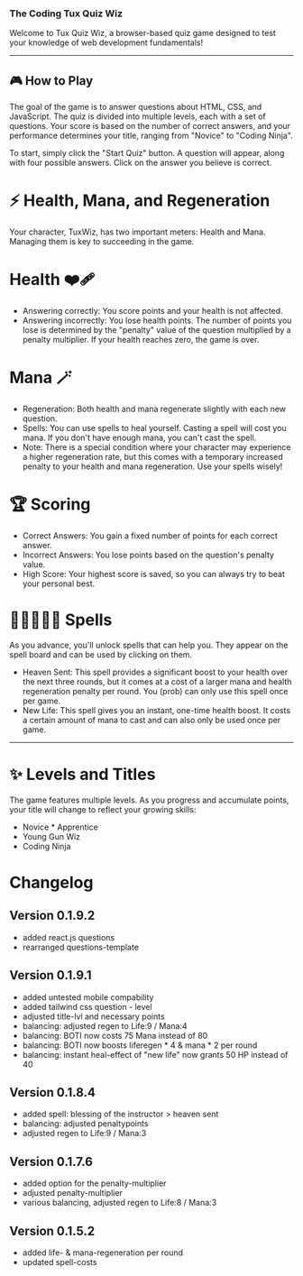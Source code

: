 ### The Coding Tux Quiz Wiz

Welcome to Tux Quiz Wiz, a browser-based quiz game designed to test your knowledge of web development fundamentals!

---

## 🎮 How to Play

The goal of the game is to answer questions about HTML, CSS, and JavaScript. The quiz is divided into multiple levels, each with a set of questions. Your score is based on the number of correct answers, and your performance determines your title, ranging from "Novice" to "Coding Ninja".

To start, simply click the "Start Quiz" button. A question will appear, along with four possible answers. Click on the answer you believe is correct.


# ⚡ Health, Mana, and Regeneration

Your character, TuxWiz, has two important meters: Health and Mana. Managing them is key to succeeding in the game.


# Health ❤️‍🩹

   - Answering correctly: You score points and your health is not affected.
   - Answering incorrectly: You lose health points. The number of points you lose is determined by the "penalty" value of the question multiplied by a penalty multiplier. If your health reaches zero, the game is over.


# Mana 🪄

- Regeneration: Both health and mana regenerate slightly with each new question.
- Spells: You can use spells to heal yourself. Casting a spell will cost you mana. If you don't have enough mana, you can't cast the spell.
- Note: There is a special condition where your character may experience a higher regeneration rate, but this comes with a temporary increased penalty to your health and mana regeneration. Use your spells wisely!


# 🏆 Scoring

- Correct Answers: You gain a fixed number of points for each correct answer.
- Incorrect Answers: You lose points based on the question's penalty value.
- High Score: Your highest score is saved, so you can always try to beat your personal best.


# 🧙🏼‍♀️🧙🏾 Spells

As you advance, you'll unlock spells that can help you. They appear on the spell board and can be used by clicking on them.
- Heaven Sent: This spell provides a significant boost to your health over the next three rounds, but it comes at a cost of a larger mana and health regeneration penalty per round. You (prob) can only use this spell once per game.
- New Life: This spell gives you an instant, one-time health boost. It costs a certain amount of mana to cast and can also only be used once per game.

---

# ✨ Levels and Titles

The game features multiple levels. As you progress and accumulate points, your title will change to reflect your growing skills:
- Novice * Apprentice
- Young Gun Wiz
- Coding Ninja


# Changelog
## Version 0.1.9.2
- added react.js questions
- rearranged questions-template

## Version 0.1.9.1
- added untested mobile compability
- added tailwind css question - level
- adjusted title-lvl and necessary points
- balancing: adjusted regen to Life:9 / Mana:4
- balancing: BOTI now costs 75 Mana instead of 80
- balancing: BOTI now boosts liferegen * 4 & mana * 2 per round
- balancing: instant heal-effect of "new life" now grants 50 HP instead of 40

## Version 0.1.8.4
- added spell: blessing of the instructor > heaven sent
- balancing: adjusted penaltypoints
- adjusted regen to Life:9 / Mana:3

## Version 0.1.7.6
- added option for the penalty-multiplier
- adjusted penalty-multiplier
- various balancing, adjusted regen to Life:8 / Mana:3

## Version 0.1.5.2
- added life- & mana-regeneration per round
- updated spell-costs
